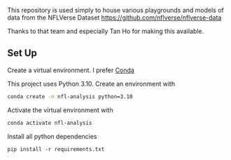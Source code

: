 This repository is used simply to house various playgrounds and models of data from the NFLVerse Dataset https://github.com/nflverse/nflverse-data

Thanks to that team and especially Tan Ho for making this available.

## Set Up

Create a virtual environment. I prefer [Conda](https://docs.conda.io/projects/conda/en/latest/user-guide/getting-started.html)

This project uses Python 3.10. Create an environment with

```bash
conda create -n nfl-analysis python=3.10
```

Activate the virtual environment with

```bash
conda activate nfl-analysis
```

Install all python dependencies

```
pip install -r requirements.txt
```
